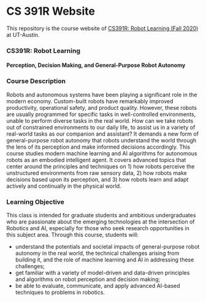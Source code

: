 # CS 391R Website

This repository is the course website of [CS391R: Robot Learning (Fall 2020)](https://www.cs.utexas.edu/~yukez/cs391r_fall2020/) at UT-Austin.

### CS391R: Robot Learning
#### Perception, Decision Making, and General-Purpose Robot Autonomy
 
### Course Description
Robots and autonomous systems have been playing a significant role in the modern economy. Custom-built robots have remarkably improved productivity, operational safety, and product quality. However, these robots are usually programmed for specific tasks in well-controlled environments, unable to perform diverse tasks in the real world. How can we take robots out of constrained environments to our daily life, to assist us in a variety of real-world tasks as our companion and assistant? It demands a new form of general-purpose robot autonomy that robots understand the world through the lens of its perception and make informed decisions accordingly. This course studies modern machine learning and AI algorithms for autonomous robots as an embodied intelligent agent. It covers advanced topics that center around the principles and techniques on 1) how robots perceive the unstructured environments from raw sensory data, 2) how robots make decisions based upon its perception, and 3) how robots learn and adapt actively and continually in the physical world.

### Learning Objective
This class is intended for graduate students and ambitious undergraduates who are passionate about the emerging technologies at the intersection of Robotics and AI, especially for those who seek research opportunities in this subject area. Through this course, students will:

- understand the potentials and societal impacts of general-purpose robot autonomy in the real world, the technical challenges arising from building it, and the role of machine learning and AI in addressing these challenges;
- get familiar with a variety of model-driven and data-driven principles and algorithms on robot perception and decision making;
- be able to evaluate, communicate, and apply advanced AI-based techniques to problems in robotics.
